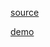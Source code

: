 [source](https://www.cssscript.com/minimal-wysiwyg-editor-pure-javascript-suneditor/)

[demo](https://www.cssscript.com/demo/minimal-wysiwyg-editor-pure-javascript-suneditor/)
